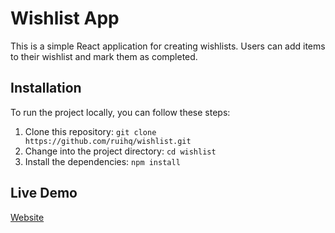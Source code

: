 # Wishlist App

This is a simple React application for creating wishlists. Users can add items to their wishlist and mark them as completed.

## Installation

To run the project locally, you can follow these steps:

1. Clone this repository: `git clone https://github.com/ruihq/wishlist.git`
2. Change into the project directory: `cd wishlist`
3. Install the dependencies: `npm install`

## Live Demo
[Website](https://ruihq.github.io/wishlist/)
